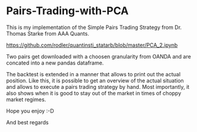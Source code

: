 # Pairs-Trading-with-PCA

This is my implementation of the Simple Pairs Trading Strategy from Dr. Thomas Starke from AAA Quants. 

https://github.com/rodler/quantinsti_statarb/blob/master/PCA_2.ipynb

Two pairs get downloaded with a choosen granularity from OANDA and are concated into a new pandas dataframe. 

The backtest is extended in a manner that allows to print out the actual position. Like this, it is possible to get an overview 
of the actual situation and allows to execute a pairs trading strategy by hand. 
Most importantly, it also shows when it is good to stay out of the market in times of choppy market regimes. 

Hope you enjoy :-D 

And best regards
